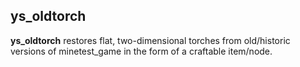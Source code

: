 ## ys_oldtorch

**ys_oldtorch** restores flat, two-dimensional torches from old/historic versions of minetest_game in the form of a craftable item/node.

